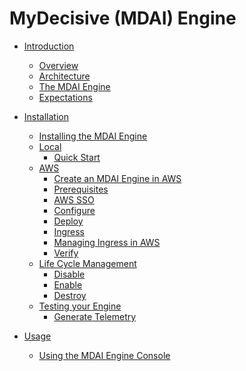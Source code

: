 # MyDecisive (MDAI) Engine

- [Introduction]()

  - [Overview](./intro/overview.md)
  - [Architecture](./intro/architecture.md)
  - [The MDAI Engine](./intro/intro.md)
  - [Expectations](./intro/expectations.md)

- [Installation]()

  - [Installing the MDAI Engine](./install/installation.md)
  - [Local]()
    - [Quick Start](./install/local/quick-start.md)
  - [AWS]()
    - [Create an MDAI Engine in AWS](./install/aws/start.md)
    - [Prerequisites](./install/aws/prerequisites.md)
    - [AWS SSO](./install/aws/aws-sso.md)
    - [Configure](./install/aws/configure.md)
    - [Deploy](./install/aws/deploy.md)
    - [Ingress](./install/aws/ingress.md)
    - [Managing Ingress in AWS](./install/aws/ingress.md)
    - [Verify](./install/aws/verify.md)
  - [Life Cycle Management]()
    - [Disable](./install/aws/disable.md)
    - [Enable](./install/aws/enable.md)
    - [Destroy](./install/aws/destroy.md)
  - [Testing your Engine]()
    - [Generate Telemetry](./install/aws/generate-telemetry.md)


- [Usage]()
  - [Using the MDAI Engine Console](./console/mdai-console.md)

<!--
# Usage Guide

- [Installation](./install/install.md)
  - [To an existing k8s cluster](./install/k8s-helm.md)
  - [To a new AWS EKS cluster](./install/k8s-cdk.md)
- [Configuration](./Operation/config.md)
- [Troubleshooting](./troubleshooting.md)



#### Collector requirements

#### Sizing and Scaling


#### Processor Architecture



### Configure
### Install

- Installation instructions for deploying EKS locally or on-premises
- Setup instructions for OpenTelemetry and Prometheus components
- Basic configuration steps

-----------------------------------------------------------------------

## Contributing
- Guidelines for contributing code, documentation, or bug fixes
- Code repository location (e.g., GitHub)
- Contribution guidelines and code review process

## Community Engagement
- Links to community forums, mailing lists, or chat channels
- How to get support (e.g., FAQs, support tickets)
- Opportunities for community involvement

## Risk and Disclaimers
- Potential risks associated with using pre-alpha software
- Disclaimer about stability, data loss, and other issues
- Recommended backup and recovery procedures

## Legal and Licensing
- License information for the pre-alpha release
- Copyright notices and third-party dependencies
- Terms of use for early adopters

## Future Development
- Planned features and improvements for upcoming releases
- Roadmap for transitioning from pre-alpha to alpha/beta stages
- Community feedback integration process

## Glossary
- Definitions of technical terms and acronyms used in the documentation

## Appendices
- Additional resources for testers and contributors
- Release notes for the pre-alpha version
- Frequently Asked Questions (FAQs) specific to the pre-alpha release
-->
